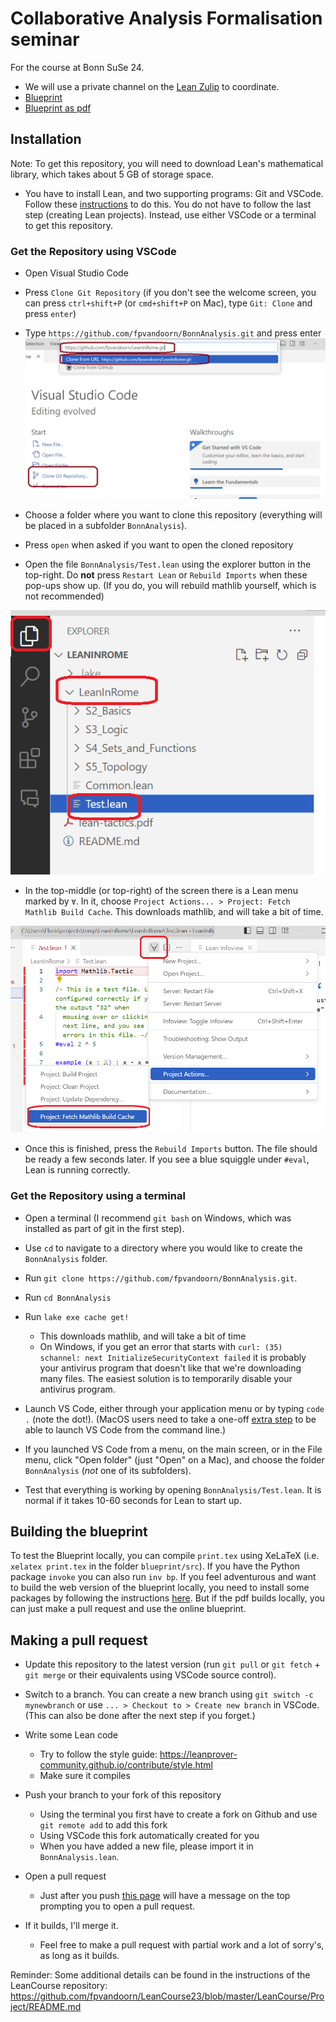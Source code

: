# Collaborative Analysis Formalisation seminar
For the course at Bonn SuSe 24.

* We will use a private channel on the [Lean Zulip](https://leanprover.zulipchat.com/) to coordinate.
* [Blueprint](http://florisvandoorn.com/BonnAnalysis/blueprint/)
* [Blueprint as pdf](http://florisvandoorn.com/BonnAnalysis/blueprint.pdf)

## Installation

Note: To get this repository, you will need to download Lean's mathematical library, which takes about 5 GB of storage space.

* You have to install Lean, and two supporting programs: Git and VSCode. Follow these [instructions](https://leanprover-community.github.io/get_started.html) to do this. You do not have to follow the last step (creating Lean projects). Instead, use either VSCode or a terminal to get this repository.

### Get the Repository using VSCode

* Open Visual Studio Code
* Press `Clone Git Repository` (if you don't see the welcome screen, you can press `ctrl+shift+P` (or `cmd+shift+P` on Mac), type `Git: Clone` and press `enter`)
* Type `https://github.com/fpvandoorn/BonnAnalysis.git` and press enter
![1](img/ss1.png)

* Choose a folder where you want to clone this repository (everything will be placed in a subfolder `BonnAnalysis`).
* Press `open` when asked if you want to open the cloned repository
* Open the file `BonnAnalysis/Test.lean` using the explorer button in the top-right. Do **not** press `Restart Lean` or `Rebuild Imports` when these pop-ups show up. (If you do, you will rebuild mathlib yourself, which is not recommended)

![2](img/ss2.png)
* In the top-middle (or top-right) of the screen there is a Lean menu marked by `∀`.
  In it, choose `Project Actions... > Project: Fetch Mathlib Build Cache`.
  This downloads mathlib, and will take a bit of time.

![3](img/ss3.png)

* Once this is finished, press the `Rebuild Imports` button. The file should be ready a few seconds later. If you see a blue squiggle under `#eval`, Lean is running correctly.


### Get the Repository using a terminal

* Open a terminal (I recommend `git bash` on Windows, which was installed as part of git in the first step).

* Use `cd` to navigate to a directory where you would like to create the `BonnAnalysis` folder.

* Run `git clone https://github.com/fpvandoorn/BonnAnalysis.git`.

* Run `cd BonnAnalysis`

* Run `lake exe cache get!`
  * This downloads mathlib, and will take a bit of time
  * On Windows, if you get an error that starts with `curl: (35) schannel: next InitializeSecurityContext failed` it is probably your antivirus program that doesn't like that we're downloading many files. The easiest solution is to temporarily disable your antivirus program.

* Launch VS Code, either through your application menu or by typing
  `code .` (note the dot!). (MacOS users need to take a one-off
  [extra step](https://code.visualstudio.com/docs/setup/mac#_launching-from-the-command-line)
   to be able to launch VS Code from the command line.)

* If you launched VS Code from a menu, on the main screen, or in the File menu,
  click "Open folder" (just "Open" on a Mac), and choose the folder
  `BonnAnalysis` (*not* one of its subfolders).

* Test that everything is working by opening `BonnAnalysis/Test.lean`.
  It is normal if it takes 10-60 seconds for Lean to start up.

## Building the blueprint

To test the Blueprint locally, you can compile `print.tex` using XeLaTeX (i.e. `xelatex print.tex` in the folder `blueprint/src`). If you have the Python package `invoke` you can also run `inv bp`.
If you feel adventurous and want to build the web version of the blueprint locally, you need to install some packages by following the instructions [here](https://pypi.org/project/leanblueprint/). But if the pdf builds locally, you can just make a pull request and use the online blueprint.

## Making a pull request

* Update this repository to the latest version (run `git pull` or `git fetch` + `git merge` or their equivalents using VSCode source control).

* Switch to a branch. You can create a new branch using `git switch -c mynewbranch` or use `... > Checkout to > Create new branch` in VSCode. (This can also be done after the next step if you forget.)

* Write some Lean code
  - Try to follow the style guide: https://leanprover-community.github.io/contribute/style.html
  - Make sure it compiles

* Push your branch to your fork of this repository
  - Using the terminal you first have to create a fork on Github and use `git remote add` to add this fork
  - Using VSCode this fork automatically created for you
  - When you have added a new file, please import it in `BonnAnalysis.lean`.

* Open a pull request
  - Just after you push [this page](https://github.com/fpvandoorn/BonnAnalysis) will have a message on the top prompting you to open a pull request.

* If it builds, I'll merge it.
  - Feel free to make a pull request with partial work and a lot of sorry's, as long as it builds.

Reminder: Some additional details can be found in the instructions of the LeanCourse repository: https://github.com/fpvandoorn/LeanCourse23/blob/master/LeanCourse/Project/README.md